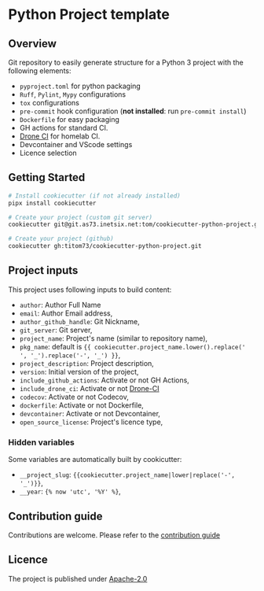 # Python Project template

## Overview

Git repository to easily generate structure for a Python 3 project with the following elements:

- `pyproject.toml` for python packaging
- `Ruff`, `Pylint`, `Mypy` configurations
- `tox` configurations
- `pre-commit` hook configuration (__not installed__: run `pre-commit install`)
- `Dockerfile` for easy packaging
- GH actions for standard CI.
- [Drone CI](https://www.drone.io/) for homelab CI.
- Devcontainer and VScode settings
- Licence selection

## Getting Started

```bash
# Install cookiecutter (if not already installed)
pipx install cookiecutter

# Create your project (custom git server)
cookiecutter git@git.as73.inetsix.net:tom/cookiecutter-python-project.git

# Create your project (github)
cookiecutter gh:titom73/cookiecutter-python-project.git
```

## Project inputs

This project uses following inputs to build content:

- `author`: Author Full Name
- `email`: Author Email address,
- `author_github_handle`: Git Nickname,
- `git_server`: Git server,
- `project_name`: Project's name (similar to repository name),
- `pkg_name`: default is `{{ cookiecutter.project_name.lower().replace(' ', '_').replace('-', '_') }}`,
- `project_description`: Project description,
- `version`: Initial version of the project,
- `include_github_actions`: Activate or not GH Actions,
- `include_drone_ci`: Activate or not [Drone-CI](https://www.drone.io/)
- `codecov`: Activate or not Codecov,
- `dockerfile`: Activate or not Dockerfile,
- `devcontainer`: Activate or not Devcontainer,
- `open_source_license`: Project's licence type,

### Hidden variables

Some variables are automatically built by cookicutter:

- `__project_slug`: `{{cookiecutter.project_name|lower|replace('-', '_')}}`,
- `__year`: `{% now 'utc', '%Y' %}`,

## Contribution guide

Contributions are welcome. Please refer to the [contribution guide](./CONTRIBUTING.md)

## Licence

The project is published under [Apache-2.0](./LICENCE)
